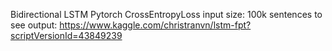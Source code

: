 Bidirectional LSTM
Pytorch 
CrossEntropyLoss
input size: 100k sentences
to see output: https://www.kaggle.com/christranvn/lstm-fpt?scriptVersionId=43849239

